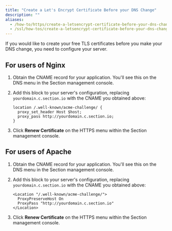 ```yaml
---
title: "Create a Let's Encrypt Certificate Before your DNS Change"
description: ""
aliases:
  - /how-to/https/create-a-letsencrypt-certificate-before-your-dns-change/
  - /ssl/how-tos/create-a-letsencrypt-certificate-before-your-dns-change/ 
---
```


If you would like to create your free TLS certificates before you make your DNS change, you need to configure your server.

## For users of Nginx

1. Obtain the CNAME record for your application. You'll see this on the DNS menu in the Section management console.
1. Add this block to your server's configuration, replacing `yourdomain.c.section.io` with the CNAME you obtained above:

	```
	location /.well-known/acme-challenge/ {
	  proxy_set_header Host $host;
	  proxy_pass http://yourdomain.c.section.io;
	}
	```

1. Click **Renew Certificate** on the HTTPS menu within the Section management console.

## For users of Apache

1. Obtain the CNAME record for your application. You'll see this on the DNS menu in the Section management console.
1. Add this block to your server's configuration, replacing `yourdomain.c.section.io` with the CNAME you obtained above:

	```
	<Location "/.well-known/acme-challenge/">
	  ProxyPreserveHost On
	  ProxyPass "http://yourdomain.c.section.io"
	</Location>
	```

1. Click **Renew Certificate** on the HTTPS menu within the Section management console.